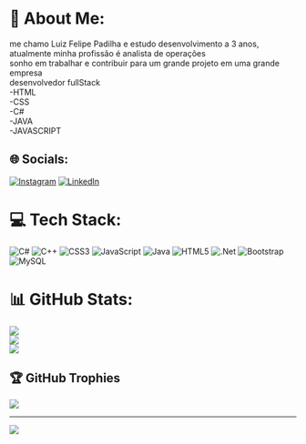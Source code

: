 # 💫 About Me:
me chamo Luiz Felipe Padilha e estudo desenvolvimento a 3 anos,<br>atualmente minha profissão é analista de operações<br>sonho em trabalhar e contribuir para um grande projeto em uma grande empresa<br>desenvolvedor fullStack<br>-HTML<br>-CSS<br>-C#<br>-JAVA<br>-JAVASCRIPT


## 🌐 Socials:
[![Instagram](https://img.shields.io/badge/Instagram-%23E4405F.svg?logo=Instagram&logoColor=white)](https://instagram.com/luizpadilha12) [![LinkedIn](https://img.shields.io/badge/LinkedIn-%230077B5.svg?logo=linkedin&logoColor=white)](https://linkedin.com/in/https://www.linkedin.com/in/luiz-felipe-padilha-1a0092213/) 

# 💻 Tech Stack:
![C#](https://img.shields.io/badge/c%23-%23239120.svg?style=flat&logo=c-sharp&logoColor=white) ![C++](https://img.shields.io/badge/c++-%2300599C.svg?style=flat&logo=c%2B%2B&logoColor=white) ![CSS3](https://img.shields.io/badge/css3-%231572B6.svg?style=flat&logo=css3&logoColor=white) ![JavaScript](https://img.shields.io/badge/javascript-%23323330.svg?style=flat&logo=javascript&logoColor=%23F7DF1E) ![Java](https://img.shields.io/badge/java-%23ED8B00.svg?style=flat&logo=java&logoColor=white) ![HTML5](https://img.shields.io/badge/html5-%23E34F26.svg?style=flat&logo=html5&logoColor=white) ![.Net](https://img.shields.io/badge/.NET-5C2D91?style=flat&logo=.net&logoColor=white) ![Bootstrap](https://img.shields.io/badge/bootstrap-%23563D7C.svg?style=flat&logo=bootstrap&logoColor=white) ![MySQL](https://img.shields.io/badge/mysql-%2300f.svg?style=flat&logo=mysql&logoColor=white)
# 📊 GitHub Stats:
![](https://github-readme-stats.vercel.app/api?username=Luizpadilhadev&theme=dark&hide_border=true&include_all_commits=true&count_private=true)<br/>
![](https://github-readme-streak-stats.herokuapp.com/?user=Luizpadilhadev&theme=dark&hide_border=true)<br/>
![](https://github-readme-stats.vercel.app/api/top-langs/?username=Luizpadilhadev&theme=dark&hide_border=true&include_all_commits=true&count_private=true&layout=compact)

## 🏆 GitHub Trophies
![](https://github-profile-trophy.vercel.app/?username=Luizpadilhadev&theme=radical&no-frame=false&no-bg=false&margin-w=4)

---
[![](https://visitcount.itsvg.in/api?id=Luizpadilhadev&icon=6&color=4)](https://visitcount.itsvg.in)

<!-- Proudly created with GPRM ( https://gprm.itsvg.in ) -->

